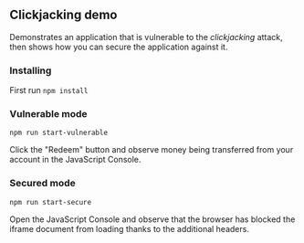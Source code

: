 ## Clickjacking demo

Demonstrates an application that is vulnerable to the _clickjacking_ attack, then shows how you can secure the application against it.

### Installing

First run `npm install`

### Vulnerable mode

`npm run start-vulnerable`

Click the "Redeem" button and observe money being transferred from your account in the JavaScript Console.

### Secured mode

`npm run start-secure`

Open the JavaScript Console and observe that the browser has blocked the iframe document from loading thanks to the additional headers.


